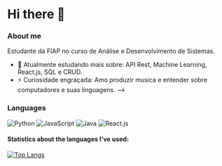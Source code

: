 # Hi there 👋

### About me
  Estudante da FIAP no curso de Análise e Desenvolvimento de Sistemas.
  - 🌱 Atualmente estudando mais sobre: API Rest, Machine Learning, React.js, SQL e CRUD.
  - ⚡ Curiosidade engraçada: Amo produzir musica e entender sobre computadores e suas linguagens.
  -->
  
### Languages
  ![Python](https://img.shields.io/badge/python-3670A0?style=flat-square&logo=python&logoColor=ffdd54)
  ![JavaScript](https://img.shields.io/badge/javascript-%23323330.svg?style=flat-square&logo=javascript&logoColor=%23F7DF1E)
  ![Java](https://img.shields.io/badge/java-%23ED8B00.svg?style=flat-badge&logo=java&logoColor=white)
  ![React.js](https://img.shields.io/badge/-ReactJs-61DAFB?logo=react&logoColor=white&style=for-the-badge)
  
#### Statistics about the languages I've used:<br>
  [![Top Langs](https://github-readme-stats.vercel.app/api/top-langs/?username=AdurraIS&layout=compact&hide=jupyter%20notebook,html)](https://github.com/anuraghazra/github-readme-stats)



